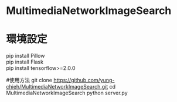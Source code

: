 # MultimediaNetworkImageSearch
# 環境設定 
pip install Pillow  
pip install Flask  
pip install tensorflow>=2.0.0

#使用方法
git clone https://github.com/yung-chieh/MultimediaNetworkImageSearch.git
cd MultimediaNetworkImageSearch
python server.py
